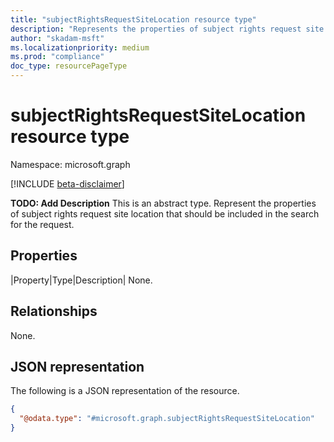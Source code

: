```yaml
---
title: "subjectRightsRequestSiteLocation resource type"
description: "Represents the properties of subject rights request site location."
author: "skadam-msft"
ms.localizationpriority: medium
ms.prod: "compliance"
doc_type: resourcePageType
---
```


# subjectRightsRequestSiteLocation resource type

Namespace: microsoft.graph

[!INCLUDE [beta-disclaimer](../../includes/beta-disclaimer.md)]

**TODO: Add Description**
This is an abstract type. Represent the properties of subject rights request site location that should be included in the search for the request.

## Properties
|Property|Type|Description|
None.

## Relationships
None.

## JSON representation
The following is a JSON representation of the resource.
<!-- {
  "blockType": "resource",
  "@odata.type": "microsoft.graph.subjectRightsRequestSiteLocation"
}
-->
``` json
{
  "@odata.type": "#microsoft.graph.subjectRightsRequestSiteLocation"
}
```

